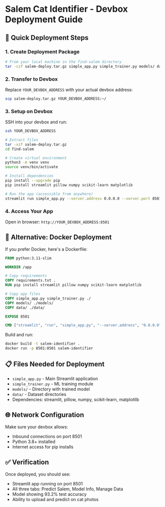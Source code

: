 # Salem Cat Identifier - Devbox Deployment Guide

## 🚀 Quick Deployment Steps

### 1. Create Deployment Package
```bash
# From your local machine in the find-salem directory
tar -czf salem-deploy.tar.gz simple_app.py simple_trainer.py models/ data/ README.md
```

### 2. Transfer to Devbox
Replace `YOUR_DEVBOX_ADDRESS` with your actual devbox address:
```bash
scp salem-deploy.tar.gz YOUR_DEVBOX_ADDRESS:~/
```

### 3. Setup on Devbox
SSH into your devbox and run:
```bash
ssh YOUR_DEVBOX_ADDRESS

# Extract files
tar -xzf salem-deploy.tar.gz
cd find-salem

# Create virtual environment
python3 -m venv venv
source venv/bin/activate

# Install dependencies
pip install --upgrade pip
pip install streamlit pillow numpy scikit-learn matplotlib

# Run the app (accessible from anywhere)
streamlit run simple_app.py --server.address 0.0.0.0 --server.port 8501
```

### 4. Access Your App
Open in browser: `http://YOUR_DEVBOX_ADDRESS:8501`

## 🔧 Alternative: Docker Deployment

If you prefer Docker, here's a Dockerfile:

```dockerfile
FROM python:3.11-slim

WORKDIR /app

# Copy requirements
COPY requirements.txt .
RUN pip install streamlit pillow numpy scikit-learn matplotlib

# Copy app files
COPY simple_app.py simple_trainer.py ./
COPY models/ ./models/
COPY data/ ./data/

EXPOSE 8501

CMD ["streamlit", "run", "simple_app.py", "--server.address", "0.0.0.0", "--server.port", "8501"]
```

Build and run:
```bash
docker build -t salem-identifier .
docker run -p 8501:8501 salem-identifier
```

## 📋 Files Needed for Deployment

- `simple_app.py` - Main Streamlit application
- `simple_trainer.py` - ML training module  
- `models/` - Directory with trained model
- `data/` - Dataset directories
- Dependencies: streamlit, pillow, numpy, scikit-learn, matplotlib

## 🌐 Network Configuration

Make sure your devbox allows:
- Inbound connections on port 8501
- Python 3.8+ installed
- Internet access for pip installs

## ✅ Verification

Once deployed, you should see:
- Streamlit app running on port 8501
- All three tabs: Predict Salem, Model Info, Manage Data
- Model showing 93.2% test accuracy
- Ability to upload and predict on cat photos
